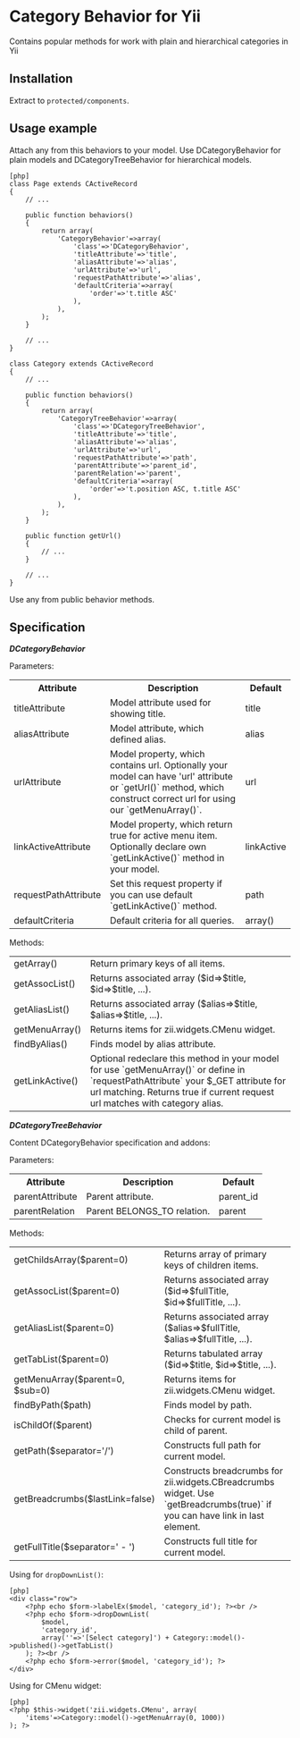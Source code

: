 ﻿Category Behavior for Yii
==========================
Contains popular methods for work with plain and hierarchical categories in Yii

Installation
------------

Extract to `protected/components`.

Usage example
-------------

Attach any from this behaviors to your model. Use DCategoryBehavior for plain models and DCategoryTreeBehavior for hierarchical models.
~~~
[php]
class Page extends CActiveRecord
{
    // ...
    
    public function behaviors()
    {
        return array(
            'CategoryBehavior'=>array(
                'class'=>'DCategoryBehavior',
                'titleAttribute'=>'title',
                'aliasAttribute'=>'alias',
                'urlAttribute'=>'url',
                'requestPathAttribute'=>'alias',
                'defaultCriteria'=>array(
                    'order'=>'t.title ASC'
                ),
            ),
        );
    }
    
    // ...
}

class Category extends CActiveRecord
{
    // ...
    
    public function behaviors()
    {
        return array(
            'CategoryTreeBehavior'=>array(
                'class'=>'DCategoryTreeBehavior',
                'titleAttribute'=>'title',
                'aliasAttribute'=>'alias',
                'urlAttribute'=>'url',
                'requestPathAttribute'=>'path',
                'parentAttribute'=>'parent_id',
                'parentRelation'=>'parent',
                'defaultCriteria'=>array(
                    'order'=>'t.position ASC, t.title ASC'
                ),
            ),
        );
    }
    
    public function getUrl()
    {
        // ...
    }    
    
    // ...
}
~~~

Use any from public behavior methods.

Specification
-------------

***DCategoryBehavior***

Parameters:

<table>
    <tr>
        <th>Attribute</th>
        <th>Description</th>
        <th>Default</th>
    </tr>
    <tr>
        <td>titleAttribute</td>
        <td>Model attribute used for showing title.</td>
        <td>title</td>
    </tr>
    <tr>
        <td>aliasAttribute</td>
        <td>Model attribute, which defined alias.</td>
        <td>alias</td>
    </tr>
    <tr>
        <td>urlAttribute</td>
        <td>Model property, which contains url. Optionally your model can have 'url' attribute or `getUrl()` method, which construct correct url for using our `getMenuArray()`.</td>
        <td>url</td>
    </tr>
    <tr>
        <td>linkActiveAttribute</td>
        <td>Model property, which return true for active menu item. Optionally declare own `getLinkActive()` method in your model.</td>
        <td>linkActive</td>
    </tr>
    <tr>
        <td>requestPathAttribute</td>
        <td>Set this request property if you can use default `getLinkActive()` method.</td>
        <td>path</td>
    </tr>
    <tr>
        <td>defaultCriteria</td>
        <td>Default criteria for all queries.</td>
        <td>array()</td>
    </tr>
</table>

Methods:

<table>
    <tr>
        <td>getArray()</td>
        <td>Return primary keys of all items.</td>
    </tr>
    <tr>
        <td>getAssocList()</td>
        <td>Returns associated array ($id=>$title, $id=>$title, ...).</td>
    </tr>
    <tr>
        <td>getAliasList()</td>
        <td>Returns associated array ($alias=>$title, $alias=>$title, ...).</td>
    </tr>
    <tr>
        <td>getMenuArray()</td>
        <td>Returns items for zii.widgets.CMenu widget.</td>
    </tr>
    <tr>
        <td>findByAlias()</td>
        <td>Finds model by alias attribute.</td>
    </tr>
    <tr>
        <td>getLinkActive()</td>
        <td>Optional redeclare this method in your model for use `getMenuArray()` or define in `requestPathAttribute` your $_GET attribute for url matching. Returns true if current request url matches with category alias.</td>
    </tr>
</table>

***DCategoryTreeBehavior***

Content DCategoryBehavior specification and addons:

Parameters:

<table>
    <tr>
        <th>Attribute</th>
        <th>Description</th>
        <th>Default</th>
    </tr>
    <tr>
        <td>parentAttribute</td>
        <td>Parent attribute.</td>
        <td>parent_id</td>
    </tr>
    <tr>
        <td>parentRelation</td>
        <td>Parent BELONGS_TO relation.</td>
        <td>parent</td>
    </tr>
</table>

Methods:

<table>
    <tr>
        <td>getChildsArray($parent=0)</td>
        <td>Returns array of primary keys of children items.</td>
    </tr>
    <tr>
        <td>getAssocList($parent=0)</td>
        <td>Returns associated array ($id=>$fullTitle, $id=>$fullTitle, ...).</td>
    </tr>
    <tr>
        <td>getAliasList($parent=0)</td>
        <td>Returns associated array ($alias=>$fullTitle, $alias=>$fullTitle, ...).</td>
    </tr>
    <tr>
        <td>getTabList($parent=0)</td>
        <td>Returns tabulated array ($id=>$title, $id=>$title, ...).</td>
    </tr>
    <tr>
        <td>getMenuArray($parent=0, $sub=0)</td>
        <td>Returns items for zii.widgets.CMenu widget.</td>
    </tr>
    <tr>
        <td>findByPath($path)</td>
        <td>Finds model by path.</td>
    </tr>
    <tr>
        <td>isChildOf($parent)</td>
        <td>Checks for current model is child of parent.</td>
    </tr>
    <tr>
        <td>getPath($separator='/')</td>
        <td>Constructs full path for current model.</td>
    </tr>
    <tr>
        <td>getBreadcrumbs($lastLink=false)</td>
        <td>Constructs breadcrumbs for zii.widgets.CBreadcrumbs widget. Use `getBreadcrumbs(true)` if you can have link in last element.</td>
    </tr>
    <tr>
        <td>getFullTitle($separator=' - ')</td>
        <td>Constructs full title for current model.</td>
    </tr>
</table>

Using for `dropDownList()`:

~~~
[php]
<div class="row">
    <?php echo $form->labelEx($model, 'category_id'); ?><br />
    <?php echo $form->dropDownList(
        $model,
        'category_id',
        array(''=>'[Select category]') + Category::model()->published()->getTabList()
    ); ?><br />
    <?php echo $form->error($model, 'category_id'); ?>
</div>
~~~

Using for CMenu widget:

~~~
[php]
<?php $this->widget('zii.widgets.CMenu', array(
    'items'=>Category::model()->getMenuArray(0, 1000))
); ?>
~~~



